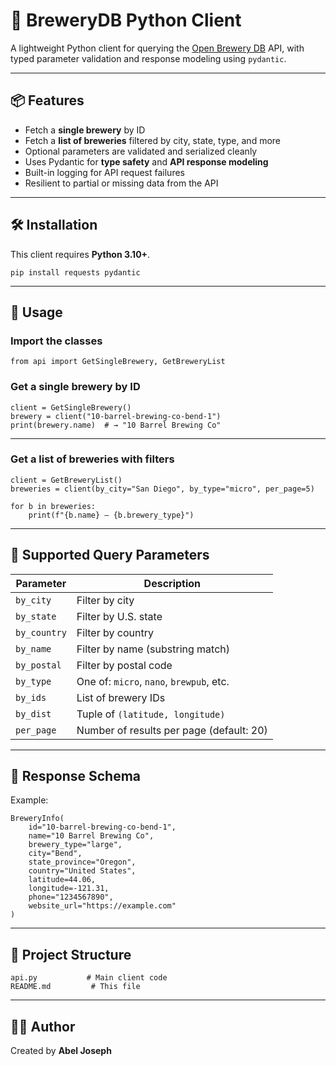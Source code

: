 # 🍺 BreweryDB Python Client

A lightweight Python client for querying the [Open Brewery DB](https://www.openbrewerydb.org/) API, with typed parameter validation and response modeling using `pydantic`.

---

## 📦 Features

- Fetch a **single brewery** by ID  
- Fetch a **list of breweries** filtered by city, state, type, and more  
- Optional parameters are validated and serialized cleanly  
- Uses Pydantic for **type safety** and **API response modeling**  
- Built-in logging for API request failures  
- Resilient to partial or missing data from the API  

---

## 🛠 Installation

This client requires **Python 3.10+**.

    pip install requests pydantic

---

## 🚀 Usage

### Import the classes

    from api import GetSingleBrewery, GetBreweryList

### Get a single brewery by ID

    client = GetSingleBrewery()
    brewery = client("10-barrel-brewing-co-bend-1")
    print(brewery.name)  # → "10 Barrel Brewing Co"

---

### Get a list of breweries with filters

    client = GetBreweryList()
    breweries = client(by_city="San Diego", by_type="micro", per_page=5)

    for b in breweries:
        print(f"{b.name} – {b.brewery_type}")

---

## 🎯 Supported Query Parameters

| Parameter     | Description                              |
|---------------|------------------------------------------|
| `by_city`     | Filter by city                           |
| `by_state`    | Filter by U.S. state                     |
| `by_country`  | Filter by country                        |
| `by_name`     | Filter by name (substring match)         |
| `by_postal`   | Filter by postal code                    |
| `by_type`     | One of: `micro`, `nano`, `brewpub`, etc. |
| `by_ids`      | List of brewery IDs                      |
| `by_dist`     | Tuple of `(latitude, longitude)`         |
| `per_page`    | Number of results per page (default: 20) |

---

## 📘 Response Schema

Example:

    BreweryInfo(
        id="10-barrel-brewing-co-bend-1",
        name="10 Barrel Brewing Co",
        brewery_type="large",
        city="Bend",
        state_province="Oregon",
        country="United States",
        latitude=44.06,
        longitude=-121.31,
        phone="1234567890",
        website_url="https://example.com"
    )

---

## 📂 Project Structure

    api.py           # Main client code
    README.md         # This file

---

## 🙋‍♂️ Author

Created by **Abel Joseph**
